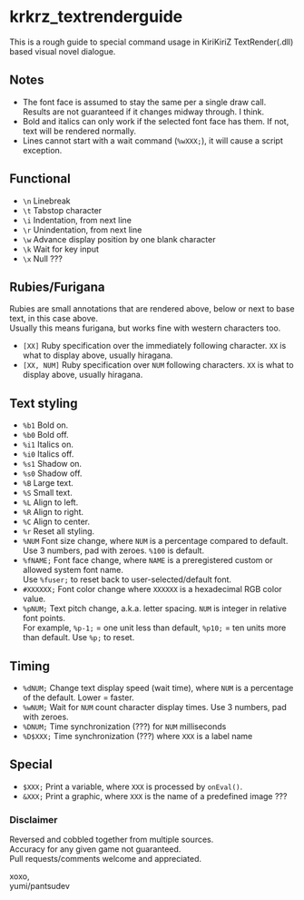 # krkrz_textrenderguide

This is a rough guide to special command usage in KiriKiriZ TextRender(.dll) based visual novel dialogue.

## Notes
- The font face is assumed to stay the same per a single draw call. Results are not guaranteed if it changes midway through. I think.
- Bold and italics can only work if the selected font face has them. If not, text will be rendered normally.
- Lines cannot start with a wait command (`%wXXX;`), it will cause a script exception.

## Functional
- `\n` Linebreak
- `\t` Tabstop character
- `\i` Indentation, from next line
- `\r` Unindentation, from next line
- `\w` Advance display position by one blank character
- `\k` Wait for key input
- `\x` Null ???

## Rubies/Furigana
Rubies are small annotations that are rendered above, below or next to base text, in this case above.  
Usually this means furigana, but works fine with western characters too.
- `[XX]` Ruby specification over the immediately following character. `XX` is what to display above, usually hiragana.
- `[XX, NUM]` Ruby specification over `NUM` following characters. `XX` is what to display above, usually hiragana.

## Text styling
- `%b1` Bold on.
- `%b0` Bold off.
- `%i1` Italics on.
- `%i0` Italics off.
- `%s1` Shadow on.
- `%s0` Shadow off.
- `%B` Large text.
- `%S` Small text.
- `%L` Align to left.
- `%R` Align to right.
- `%C` Align to center.
- `%r` Reset all styling.
- `%NUM` Font size change, where `NUM` is a percentage compared to default.  
Use 3 numbers, pad with zeroes. `%100` is default.
- `%fNAME;` Font face change, where `NAME` is a preregistered custom or allowed system font name.  
Use `%fuser;` to reset back to user-selected/default font.
- `#XXXXXX;` Font color change where `XXXXXX` is a hexadecimal RGB color value.
- `%pNUM;` Text pitch change, a.k.a. letter spacing. `NUM` is integer in relative font points.  
For example, `%p-1;` = one unit less than default, `%p10;` = ten units more than default. Use `%p;` to reset.

## Timing
- `%dNUM;` Change text display speed (wait time), where `NUM` is a percentage of the default. Lower = faster.
- `%wNUM;` Wait for `NUM` count character display times. Use 3 numbers, pad with zeroes.
- `%DNUM;` Time synchronization (???) for `NUM` milliseconds
- `%D$XXX;` Time synchronization (???) where `XXX` is a label name

## Special
- `$XXX;` Print a variable, where `XXX` is processed by `onEval()`.
- `&XXX;` Print a graphic, where `XXX` is the name of a predefined image ???

### Disclaimer
Reversed and cobbled together from multiple sources.  
Accuracy for any given game not guaranteed.  
Pull requests/comments welcome and appreciated.  

xoxo,  
yumi/pantsudev
